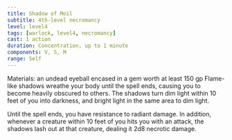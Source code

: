 ```yaml
---
title: Shadow of Moil
subtitle: 4th-level necromancy
level: level4
tags: [warlock, level4, necromancy]
cast: 1 action
duration: Concentration, up to 1 minute
components: V, S, M
range: Self
---
```

Materials: an undead eyeball encased in a gem worth at least 150 gp
Flame-like shadows wreathe your body until the spell ends, causing you to become heavily obscured to others. The shadows turn dim light within 10 feet of you into darkness, and bright light in the same area to dim light.

Until the spell ends, you have resistance to radiant damage. In addition, whenever a creature within 10 feet of you hits you with an attack, the shadows lash out at that creature, dealing it 2d8 necrotic damage.